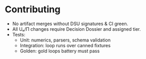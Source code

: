 # Contributing

- No artifact merges without DSU signatures & CI green.
- All Uₑ/Π changes require Decision Dossier and assigned tier.
- Tests:
  - Unit: numerics, parsers, schema validation
  - Integration: loop runs over canned fixtures
  - Golden: gold loops battery must pass

